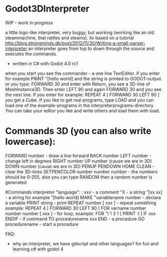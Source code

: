 # Godot3DInterpreter

WIP - work in progress

a little logo-like interpreter, very buggy, but working (working like an old steammachine, that rattles and steams).
its based on a tutorial http://blog.strongminds.dk/post/2012/11/30/Writing-a-small-parser-interpreter
an interpreter goes from top to down through the source and executes the commands.
- written in C# with Godot 4.0 rc1

when you start you see the commander - a one line TextEditor. if you enter for example
PRINT "[hello world]
and the string is printed to GODOT-output. or you type:
FORWARD 30
and enter with Return, you see a 3D-line of MeshInstance3D. Then enter
LEFT 90
and again FORWARD 30 and you see the next line. If you enter for example:
REPEAT 4 [ FORWARD 30 LEFT 90 ]
you get a Cube.
If you like to get real programs, type
LOAD
and you can load one of the example-programs in the interpreterprograms-directory. You can take your editor you like and write others and load them with load.


# Commands 3D (you can also write lowercase):
FORWARD number - draw a line forward
BACK number
LEFT number - change left in degrees
RIGHT number
UP number (cause we are in 3D)
DOWN number (cause we are in 3D)
PENUP 
PENDOWN
HOME
CLEAN - clear the 3D-lines
SETPENCOLOR number number number - the numbers should be 0-255, also you can type RANDOM then a random number is generated

#Commands interpreter "language":
; xxx - a comment
"X - a string
"[xx xx] - a string for example "[hello world]
MAKE "variablename number - declare a variable
PRINT string - print
REPEAT number [ xxx ] - repeat something example: REPEAT 4 [ FORWARD 30 LEFT 90 ]
FOR varname number number number [ xxx ] - for loop, example: FOR "I 1 3 1 [ PRINT :I ]
IF xxx ENDIF - if command
TO procedurename xxx END - a procedure
GO procedurename - start a procedure




FAQ:
- why an interpreter, we have gdscript and other languages?
  for fun and learning c# with godot 4
  




